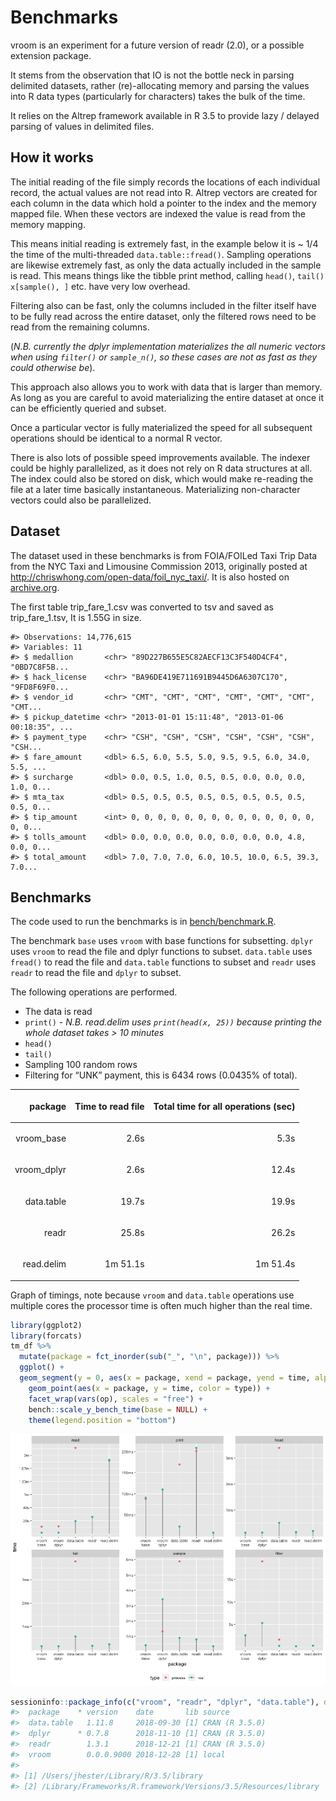 Benchmarks
================

vroom is an experiment for a future version of readr (2.0), or a
possible extension package.

It stems from the observation that IO is not the bottle neck in parsing
delimited datasets, rather (re)-allocating memory and parsing the values
into R data types (particularly for characters) takes the bulk of the
time.

It relies on the Altrep framework available in R 3.5 to provide lazy /
delayed parsing of values in delimited files.

## How it works

The initial reading of the file simply records the locations of each
individual record, the actual values are not read into R. Altrep vectors
are created for each column in the data which hold a pointer to the
index and the memory mapped file. When these vectors are indexed the
value is read from the memory mapping.

This means initial reading is extremely fast, in the example below it is
~ 1/4 the time of the multi-threaded `data.table::fread()`. Sampling
operations are likewise extremely fast, as only the data actually
included in the sample is read. This means things like the tibble print
method, calling `head()`, `tail()` `x[sample(), ]` etc. have very low
overhead.

Filtering also can be fast, only the columns included in the filter
itself have to be fully read across the entire dataset, only the
filtered rows need to be read from the remaining columns.

(*N.B. currently the dplyr implementation materializes the all numeric
vectors when using `filter()` or `sample_n()`, so these cases are not as
fast as they could otherwise be*).

This approach also allows you to work with data that is larger than
memory. As long as you are careful to avoid materializing the entire
dataset at once it can be efficiently queried and subset.

Once a particular vector is fully materialized the speed for all
subsequent operations should be identical to a normal R vector.

There is also lots of possible speed improvements available. The indexer
could be highly parallelized, as it does not rely on R data structures
at all. The index could also be stored on disk, which would make
re-reading the file at a later time basically instantaneous.
Materializing non-character vectors could also be parallelized.

## Dataset

The dataset used in these benchmarks is from FOIA/FOILed Taxi Trip Data
from the NYC Taxi and Limousine Commission 2013, originally posted at
<http://chriswhong.com/open-data/foil_nyc_taxi/>. It is also hosted on
[archive.org](https://archive.org/details/nycTaxiTripData2013).

The first table trip\_fare\_1.csv was converted to tsv and saved as
trip\_fare\_1.tsv, It is 1.55G in size.

    #> Observations: 14,776,615
    #> Variables: 11
    #> $ medallion       <chr> "89D227B655E5C82AECF13C3F540D4CF4", "0BD7C8F5B...
    #> $ hack_license    <chr> "BA96DE419E711691B9445D6A6307C170", "9FD8F69F0...
    #> $ vendor_id       <chr> "CMT", "CMT", "CMT", "CMT", "CMT", "CMT", "CMT...
    #> $ pickup_datetime <chr> "2013-01-01 15:11:48", "2013-01-06 00:18:35", ...
    #> $ payment_type    <chr> "CSH", "CSH", "CSH", "CSH", "CSH", "CSH", "CSH...
    #> $ fare_amount     <dbl> 6.5, 6.0, 5.5, 5.0, 9.5, 9.5, 6.0, 34.0, 5.5, ...
    #> $ surcharge       <dbl> 0.0, 0.5, 1.0, 0.5, 0.5, 0.0, 0.0, 0.0, 1.0, 0...
    #> $ mta_tax         <dbl> 0.5, 0.5, 0.5, 0.5, 0.5, 0.5, 0.5, 0.5, 0.5, 0...
    #> $ tip_amount      <int> 0, 0, 0, 0, 0, 0, 0, 0, 0, 0, 0, 0, 0, 0, 0, 0...
    #> $ tolls_amount    <dbl> 0.0, 0.0, 0.0, 0.0, 0.0, 0.0, 0.0, 4.8, 0.0, 0...
    #> $ total_amount    <dbl> 7.0, 7.0, 7.0, 6.0, 10.5, 10.0, 6.5, 39.3, 7.0...

## Benchmarks

The code used to run the benchmarks is in
[bench/benchmark.R](https://github.com/jimhester/vroom/blob/master/bench/benchmark.R).

The benchmark `base` uses `vroom` with base functions for subsetting.
`dplyr` uses `vroom` to read the file and dplyr functions to subset.
`data.table` uses `fread()` to read the file and `data.table` functions
to subset and `readr` uses `readr` to read the file and `dplyr` to
subset.

The following operations are performed.

  - The data is read
  - `print()` - *N.B. read.delim uses `print(head(x, 25))` because
    printing the whole dataset takes \> 10 minutes*
  - `head()`
  - `tail()`
  - Sampling 100 random rows
  - Filtering for “UNK” payment, this is 6434 rows (0.0435% of total).

<table>

<thead>

<tr>

<th style="text-align:right;">

package

</th>

<th style="text-align:right;">

Time to read file

</th>

<th style="text-align:right;">

Total time for all operations (sec)

</th>

</tr>

</thead>

<tbody>

<tr>

<td style="text-align:right;">

vroom\_base

</td>

<td style="text-align:right;">

2.6s

</td>

<td style="text-align:right;">

5.3s

</td>

</tr>

<tr>

<td style="text-align:right;">

vroom\_dplyr

</td>

<td style="text-align:right;">

2.6s

</td>

<td style="text-align:right;">

12.4s

</td>

</tr>

<tr>

<td style="text-align:right;">

data.table

</td>

<td style="text-align:right;">

19.7s

</td>

<td style="text-align:right;">

19.9s

</td>

</tr>

<tr>

<td style="text-align:right;">

readr

</td>

<td style="text-align:right;">

25.8s

</td>

<td style="text-align:right;">

26.2s

</td>

</tr>

<tr>

<td style="text-align:right;">

read.delim

</td>

<td style="text-align:right;">

1m 51.1s

</td>

<td style="text-align:right;">

1m 51.4s

</td>

</tr>

</tbody>

</table>

Graph of timings, note because `vroom` and `data.table` operations use
multiple cores the processor time is often much higher than the real
time.

``` r
library(ggplot2)
library(forcats)
tm_df %>%
  mutate(package = fct_inorder(sub("_", "\n", package))) %>%
  ggplot() +
  geom_segment(y = 0, aes(x = package, xend = package, yend = time, alpha = type), color = "grey50") +
    geom_point(aes(x = package, y = time, color = type)) +
    facet_wrap(vars(op), scales = "free") +
    bench::scale_y_bench_time(base = NULL) +
    theme(legend.position = "bottom")
```

![](benchmarks_files/figure-gfm/unnamed-chunk-3-1.png)<!-- -->

``` r
sessioninfo::package_info(c("vroom", "readr", "dplyr", "data.table"), dependencies = FALSE)
#>  package    * version    date       lib source        
#>  data.table   1.11.8     2018-09-30 [1] CRAN (R 3.5.0)
#>  dplyr      * 0.7.8      2018-11-10 [1] CRAN (R 3.5.0)
#>  readr        1.3.1      2018-12-21 [1] CRAN (R 3.5.0)
#>  vroom        0.0.0.9000 2018-12-28 [1] local         
#> 
#> [1] /Users/jhester/Library/R/3.5/library
#> [2] /Library/Frameworks/R.framework/Versions/3.5/Resources/library
```
